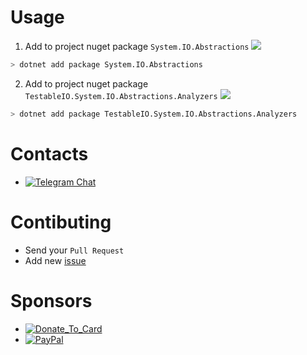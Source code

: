 # Usage

1. Add to project nuget package `System.IO.Abstractions` [![](https://img.shields.io/nuget/v/System.IO.Abstractions.svg)](https://www.nuget.org/packages/System.IO.Abstractions)
``` bash
> dotnet add package System.IO.Abstractions
```
2. Add to project nuget package `TestableIO.System.IO.Abstractions.Analyzers` [![](https://img.shields.io/nuget/v/Roslyn.System.IO.Abstractions.Analyzers.svg)](https://www.nuget.org/packages/TestableIO.System.IO.Abstractions.Analyzers)
``` bash
> dotnet add package TestableIO.System.IO.Abstractions.Analyzers
```

# Contacts

- [![Telegram Chat](https://img.shields.io/badge/Chat-Telegram-0F80C1.svg)](https://t.me/System_IO_Abstractions_Analyzer)

# Contibuting

- Send your `Pull Request`
- Add new [issue](https://github.com/TestableIO/System.IO.Abstractions.Analyzer/issues/new)

# Sponsors
- [![Donate_To_Card](https://img.shields.io/badge/Donate_To_Card-donate-red.svg)](https://money.alfabank.ru/p2p/web/transfer/minyutin)
- [![PayPal](https://img.shields.io/badge/PayPal-donate-red.svg)](https://www.paypal.me/InyutinMaxim)
